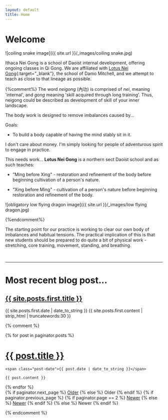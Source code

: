 ```yaml
---
layout: default
title: Home
---
```


# Welcome

![coiling snake image]({{ site.url }}/_images/coiling snake.jpg)

Ithaca Nei Gong is a school of Daoist internal development, offering ongoing classes in Qi Gong. We are affiliated with [Lotus Nei Gong](http://lotusneigong.com){:target="_blank"}, the school of Damo Mitchell, and we attempt to teach as close to that lineage as possible.

{%comment%}
The word <i>neigong</i> (內功) is comprised of <i>nei</i>, meaning 'internal', and <i>gong</i> meaning 'skill acquired through long training'. Thus, neigong could be described as development of skill of your inner landscape. 

The body work is designed to remove imbalances caused by... 

Goals:
- To build a body capable of having the mind stably sit in it.

I don't care about money. I'm simply looking for people of adventurous spirit to engage in practice.

This needs work…
<b>Lotus Nei Gong</b> is a northern sect Daoist school
and as such teaches: 
* ”Ming before Xing" - 
restoration and refinement of the body 
before beginning 
cultivation of a person's nature. 

* “Xing before Ming" - 
cultivation of a person's nature
before beginning 
restoration and refinement of the body. 

![obligatory low flying dragon image]({{ site.url }}/_images/low flying dragon.jpg)

{%endcomment%}

The starting point for our practice is working to clear our own body of imbalances and habitual tensions. The practical implication of this is that new students should be prepared to do quite a bit of physical work - stretching, core training, movement, standing, and breathing.

<br/>

---

# Most recent blog post...
  <h2 class="post-title">
    <a href="{{ site.posts.first.url }}">{{ site.posts.first.title }}</a>
  </h2>
  <span class="post-date">{{ site.posts.first.date | date_to_string }}</span>
  {{ site.posts.first.content | strip_html | truncatewords:30 }}

{% comment %}
<div class="posts">
  {% for post in paginator.posts %}
  <div class="post">
    <h1 class="post-title">
      <a href="{{ post.url }}">
        {{ post.title }}
      </a>
    </h1>

    <span class="post-date">{{ post.date | date_to_string }}</span>

    {{ post.content }}
  </div>
  {% endfor %}
</div>

<div class="pagination">
  {% if paginator.next_page %}
    <a class="pagination-item older" href="{{ site.baseurl }}/page{{paginator.next_page}}">Older</a>
  {% else %}
    <span class="pagination-item older">Older</span>
  {% endif %}
  {% if paginator.previous_page %}
    {% if paginator.page == 2 %}
      <a class="pagination-item newer" href="{{ site.baseurl }}/">Newer</a>
    {% else %}
      <a class="pagination-item newer" href="{{ site.baseurl }}/page{{paginator.previous_page}}">Newer</a>
    {% endif %}
  {% else %}
    <span class="pagination-item newer">Newer</span>
  {% endif %}
</div>

{% endcomment %}
